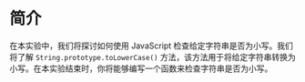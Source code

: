# 简介

在本实验中，我们将探讨如何使用 JavaScript 检查给定字符串是否为小写。我们将了解 `String.prototype.toLowerCase()` 方法，该方法用于将给定字符串转换为小写。在本实验结束时，你将能够编写一个函数来检查字符串是否为小写。
